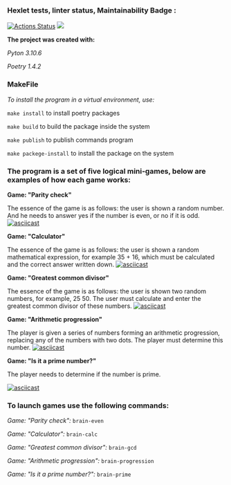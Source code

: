 ### Hexlet tests, linter status, Maintainability Badge :
[![Actions Status](https://github.com/time9v/python-project-49/workflows/hexlet-check/badge.svg)](https://github.com/time9v/python-project-49/actions)
<a href="https://codeclimate.com/github/time9v/python-project-49/maintainability"><img src="https://api.codeclimate.com/v1/badges/7faa86dd57a58302ab40/maintainability" /></a>

**The project was created with:**

*Pyton 3.10.6*

*Poetry 1.4.2*


### MakeFile
*To install the program in a virtual environment, use:*

`make install` to install poetry packages

`make build` to build the package inside the system

`make publish` to publish commands program

`make packege-install` to install the package on the system


### The program is a set of five logical mini-games, below are examples of how each game works:

**Game: "Parity check"**

The essence of the game is as follows: the user is shown a random number. And he needs to answer yes if the number is even, or no if it is odd.
[![asciicast](https://asciinema.org/a/ELskYzQrzTcHiK4A8RtM4xAOY.svg)](https://asciinema.org/a/ELskYzQrzTcHiK4A8RtM4xAOY)


**Game: "Calculator"**

The essence of the game is as follows: the user is shown a random mathematical expression, for example 35 + 16, which must be calculated and 
the correct answer written down.
[![asciicast](https://asciinema.org/a/wxA3PuszOoumaqxwIpWK12G8l.svg)](https://asciinema.org/a/wxA3PuszOoumaqxwIpWK12G8l)


**Game: "Greatest common divisor"**

The essence of the game is as follows: the user is shown two random numbers, for example, 25 50. The user must calculate and enter the greatest 
common divisor of these numbers.
[![asciicast](https://asciinema.org/a/iaTCCqPzHVnifFXbsYIsrN0Y9.svg)](https://asciinema.org/a/iaTCCqPzHVnifFXbsYIsrN0Y9)


**Game: "Arithmetic progression"**

The player is given a series of numbers forming an arithmetic progression, replacing any of the numbers with two dots. The player must determine this number.
[![asciicast](https://asciinema.org/a/ba4H8HFHChC0pOKCUDOD0dgAk.svg)](https://asciinema.org/a/ba4H8HFHChC0pOKCUDOD0dgAk)


**Game: "Is it a prime number?"**

The player needs to determine if the number is prime.

[![asciicast](https://asciinema.org/a/hM2iy0nAsTQFs3vTw9XISfPel.svg)](https://asciinema.org/a/hM2iy0nAsTQFs3vTw9XISfPel)


### To launch games use the following commands:

*Game: "Parity check":* `brain-even`

*Game: "Calculator":* `brain-calc`

*Game: "Greatest common divisor":* `brain-gcd`

*Game: "Arithmetic progression":* `brain-progression`

*Game: "Is it a prime number?":* `brain-prime`




